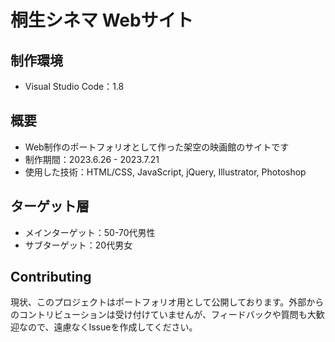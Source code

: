 # 桐生シネマ Webサイト

## 制作環境
- Visual Studio Code：1.8

## 概要
- Web制作のポートフォリオとして作った架空の映画館のサイトです
- 制作期間：2023.6.26 - 2023.7.21
- 使用した技術：HTML/CSS, JavaScript, jQuery, Illustrator, Photoshop
 
 ## ターゲット層
 - メインターゲット：50-70代男性
 - サブターゲット：20代男女

## Contributing
現状、このプロジェクトはポートフォリオ用として公開しております。外部からのコントリビューションは受け付けていませんが、フィードバックや質問も大歓迎なので、遠慮なくIssueを作成してください。

